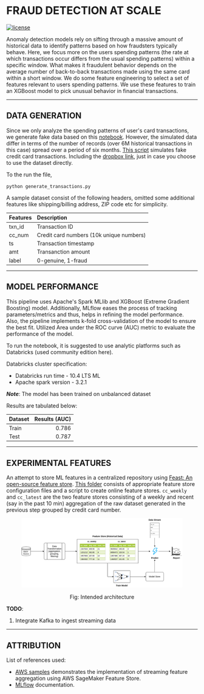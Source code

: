 # FRAUD DETECTION AT SCALE
[![license](https://img.shields.io/github/license/mashape/apistatus.svg)](LICENSE)

Anomaly detection models rely on sifting through a massive amount of historical data to identify patterns based on how fraudsters typically behave. Here, we focus more on the users spending patterns (the rate at which transactions occur differs from the usual spending patterns) within a specific window. What makes it fraudulent behavior depends on the average number of back-to-back transactions made using the same card within a short window. We do some feature engineering to select a set of features relevant to users spending patterns. We use these features to train an XGBoost model to pick unusual behavior in financial transactions.

---
## DATA GENERATION
Since we only analyze the spending patterns of user's card transactions, we generate fake data based on this [notebook](https://github.com/aws-samples/amazon-sagemaker-feature-store-streaming-aggregation/blob/main/notebooks/0_prepare_transactions_dataset.ipynb). However, the simulated data differ in terms of the number of records (over 6M historical transactions in this case) spread over a period of six months. [This script](./data_generation.py) simulates fake credit card transactions. Including the [dropbox link](https://www.dropbox.com/s/24dw7mc2wmrpuqp/transactions.csv?dl=0), just in case you choose to use the dataset directly.


To the run the file,

```
python generate_transactions.py
```

A sample dataset consist of the following headers, omitted some additional features like shipping/billing address, ZIP code etc for simplicity.
<center>

|Features|Description                              |
|:-------|:----------------------------------------|
| txn_id | Transaction ID                          |
| cc_num | Credit card numbers (10k unique numbers)| 
| ts     | Transaction timestamp                   | 
| amt    | Transanction amount                     | 
| label  | 0-genuine, 1-fraud                      |

</center>

---
## MODEL PERFORMANCE
This pipeline uses Apache's Spark MLlib and XGBoost (Extreme Gradient Boosting) model. Additionally, MLflow eases the process of tracking parameters/metrics and thus, helps in refining the model performance. Also, the pipeline implements k-fold cross-validation of the model to ensure the best fit. Utilized Area under the ROC curve (AUC) metric to evaluate the performance of the model.

To run the notebook, it is suggested to use analytic platforms such as Databricks (used community edition here).

Databricks cluster specification:
- Databricks run time - 10.4 LTS ML
- Apache spark version - 3.2.1


**_Note_**: The model has been trained on unbalanced dataset


Results are tabulated below:
<center>

|Dataset | Results (AUC) |
|:-------|---------------:
|   Train| 0.786         |
|   Test | 0.787         |

</center>

---
## EXPERIMENTAL FEATURES
An attempt to store ML features in a centralized repository using [Feast: An open-source feature store](https://feast.dev/). [This folder](./experiments/feature_store) consists of appropriate feature store configuration files and a script to create online feature stores.
`cc_weekly` and `cc_latest` are the two feature stores consisting of a weekly and recent (say in the past 10 min) aggregation of the raw dataset generated in the previous step grouped by credit card number.

<div style="text-align:center">
  <figure>
    <img src=./asset/architecture.png>
  <figure>
</div>
<center> Fig: Intended architecture </center>

**__TODO__**:
1. Integrate Kafka to ingest streaming data
---

## ATTRIBUTION
List of references used:
- [AWS samples](https://github.com/aws-samples/amazon-sagemaker-feature-store-streaming-aggregation) demonstrates the implementation of streaming feature aggregation using AWS SageMaker Feature Store.
- [MLflow](https://docs.databricks.com/applications/mlflow/) documentation.
